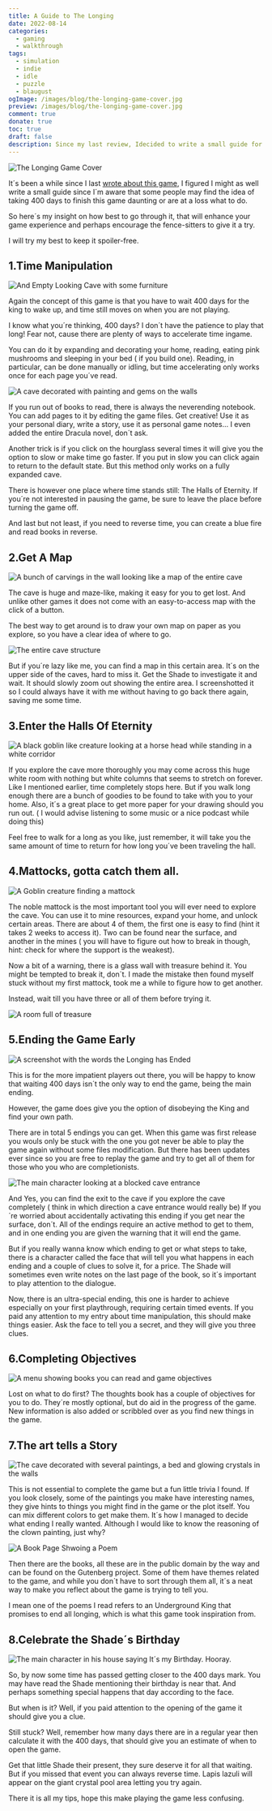 ```yaml
---
title: A Guide to The Longing
date: 2022-08-14
categories:
  - gaming
  - walkthrough
tags:
  - simulation
  - indie
  - idle
  - puzzle
  - blaugust
ogImage: /images/blog/the-longing-game-cover.jpg
preview: /images/blog/the-longing-game-cover.jpg
comment: true
donate: true
toc: true
draft: false
description: Since my last review, Idecided to write a small guide for this game. This will help its literal 400 days game time easier to finish. Happy Cave Diving!
---
```

![The Longing Game Cover](/images/blog/the-longing-game-cover.jpg)

It´s been a while since I last [wrote about this game](/blog/longing-review), I figured I might as well write a small guide since I´m aware that some people may find the idea of taking 400 days to finish this game daunting or are at a loss what to do.

So here´s my insight on how best to go through it, that will enhance your game experience and perhaps encourage the fence-sitters to give it a try.

I will try my best to keep it spoiler-free.

## 1.Time Manipulation


![And Empty Looking Cave with some furniture](/images/2022/thelongingcavehome.jpg "Gonna Need To Spruce This Up a Bit")


Again the concept of this game is that you have to wait 400 days for the king to wake up, and time still moves on when you are not playing.

I know what you´re thinking, 400 days? I don´t have the patience to play that long! Fear not, cause there are plenty of ways to accelerate time ingame.

You can do it by expanding and decorating your home, reading, eating pink mushrooms and sleeping in your bed ( if you build one). Reading, in particular, can be done manually or idling, but time accelerating only works once for each page you´ve read.


![A cave decorated with painting and gems on the walls](/images/2022/longingfullcave.png "Much better")


If you run out of books to read, there is always the neverending notebook. You can add pages to it by editing the game files. Get creative! Use it as your personal diary, write a story, use it as personal game notes... I even added the entire Dracula novel, don´t ask.

Another trick is if you click on the hourglass several times it will give you the option to slow or make time go faster. If you put in slow you can click again to return to the default state. But this method only works on a fully expanded cave.

There is however one place where time stands still: The Halls of Eternity. If you´re not interested in pausing the game, be sure to leave the place before turning the game off.

And last but not least, if you need to reverse time, you can create a blue fire and read books in reverse.

## 2.Get A Map


![A bunch of carvings in the wall looking like a map of the entire cave](/images/2022/thelongingmapcarvings.jpg#center)


The cave is huge and maze-like, making it easy for you to get lost. And unlike other games it does not come with an easy-to-access map with the click of a button.

The best way to get around is to draw your own map on paper as you explore, so you have a clear idea of where to go.


![The entire cave structure](/images/2022/thecavemap.jpg#center)
  

But if you´re lazy like me, you can find a map in this certain area. It´s on the upper side of the caves, hard to miss it. Get the Shade to investigate it and wait. It should slowly zoom out showing the entire area. I screenshotted it so I could always have it with me without having to go back there again, saving me some time.

## 3.Enter the Halls Of Eternity


![A black goblin like creature looking at a horse head while standing in a white corridor](/images/2022/longingwhitehalls.jpg)


If you explore the cave more thoroughly you may come across this huge white room with nothing but white columns that seems to stretch on forever. Like I mentioned earlier, time completely stops here. But if you walk long enough there are a bunch of goodies to be found to take with you to your home. Also, it´s a great place to get more paper for your drawing should you run out. ( I would advise listening to some music or a nice podcast while doing this)

Feel free to walk for a long as you like, just remember, it will take you the same amount of time to return for how long you´ve been traveling the hall.

## 4.Mattocks, gotta catch them all.


![A Goblin creature finding a mattock](/images/2022/thelonggingfindmattoc.jpg#center "Hy-oh!")


The noble mattock is the most important tool you will ever need to explore the cave. You can use it to mine resources, expand your home, and unlock certain areas. There are about 4 of them, the first one is easy to find (hint it takes 2 weeks to access it). Two can be found near the surface, and another in the mines ( you will have to figure out how to break in though, hint: check for where the support is the weakest).

Now a bit of a warning, there is a glass wall with treasure behind it. You might be tempted to break it, don´t. I made the mistake then found myself stuck without my first mattock, took me a while to figure how to get another.

Instead, wait till you have three or all of them before trying it.


![A room full of treasure](/images/2022/thelongingtreasure.jpg)


## 5.Ending the Game Early


![A screenshot with the words the Longing has Ended](/images/2022/thelongingending.jpg#center "The End?")


This is for the more impatient players out there, you will be happy to know that waiting 400 days isn´t the only way to end the game, being the main ending.

However, the game does give you the option of disobeying the King and find your own path.

There are in total 5 endings you can get. When this game was first release you wouls only be stuck with the one you got never be able to play the game again without some files modification.
But there has been updates ever since so you are free to replay the game and try to get all of them for those who you who are  completionists.


![The main character looking at a blocked cave entrance](/images/2022/longingendofthecave.jpg#center "So, close, yet so far...")


And Yes, you can find the exit to the cave if you explore the cave completely ( think in which direction a cave entrance would really be) If you´re worried about accidentally activating this ending if you get near the surface, don´t. All of the endings require an active method to get to them, and in one ending you are given the warning that it will end the game.

But if you really wanna know which ending to get or what steps to take, there is a character called the face that will tell you what happens in each ending and a couple of clues to solve it, for a price. The Shade will sometimes even write notes on the last page of the book, so it´s important to play attention to the dialogue.

Now, there is an ultra-special ending, this one is harder to achieve especially on your first playthrough, requiring certain timed events. If you paid any attention to my entry about time manipulation, this should make things easier. Ask the face to tell you a secret, and they will give you three clues.

## 6.Completing Objectives


![A menu showing books you can read and game objectives](/images/2022/longingobjectives.jpg#center)


Lost on what to do first? The thoughts book has a couple of objectives for you to do. They´re mostly optional, but do aid in the progress of the game. New information is also added or scribbled over as you find new things in the game.

## 7.The art tells a Story


![The cave decorated with several paintings, a bed and glowing crystals in the walls](/images/2022/longingroomdecor.jpg#center "His House is a Museum
")


This is not essential to complete the game but a fun little trivia I found. If you look closely, some of the paintings you make have interesting names, they give hints to things you might find in the game or the plot itself. You can mix different colors to get make them. It´s how I managed to decide what ending I really wanted. Although I would like to know the reasoning of the clown painting, just why?



![A Book Page Shwoing a Poem](/images/2022/longingreading.jpg#center)



Then there are the books, all these are in the public domain by the way and can be found on the Gutenberg project. Some of them have themes related to the game, and while you don´t have to sort through them all, it´s a neat way to make you reflect about the game is trying to tell you.

I mean one of the poems I read refers to an Underground King that promises to end all longing, which is what this game took inspiration from.

## 8.Celebrate the Shade´s Birthday

![The main character in his house saying It´s my Birthday. Hooray.](/images/2022/longingbirthday.jpg#center)

So, by now some time has passed getting closer to the 400 days mark. You may have read the Shade mentioning their birthday is near that. And perhaps something special happens that day according to the face.

But when is it? Well, if you paid attention to the opening of the game it should give you a clue.

Still stuck? Well, remember how many days there are in a regular year then calculate it with the 400 days, that should give you an estimate of when to open the game.

Get that little Shade their present, they sure deserve it for all that waiting. But if you missed that event you can always reverse time. Lapis lazuli will appear on the giant crystal pool area letting you try again.

There it is all my tips, hope this make playing the game less confusing.


